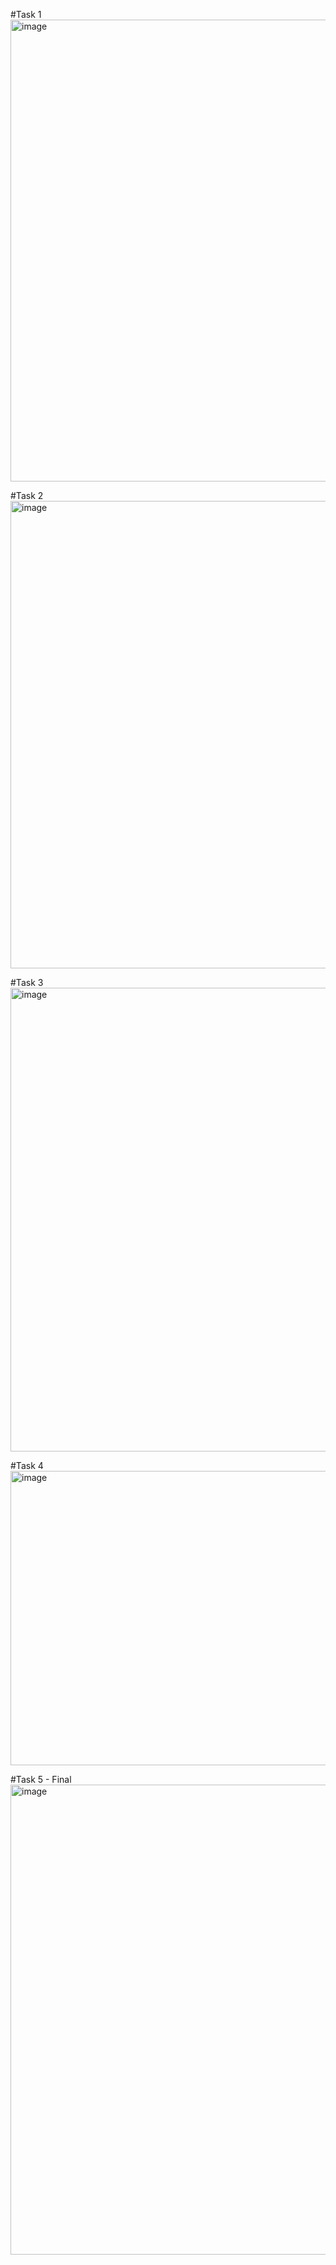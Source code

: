 #Task 1
<img width="569" height="739" alt="image" src="https://github.com/user-attachments/assets/fe7df520-7a7d-4211-9c41-df74d7287496" />

#Task 2
<img width="1091" height="748" alt="image" src="https://github.com/user-attachments/assets/6462441b-81b9-4220-82f8-ba058a2a95dc" />

#Task 3
<img width="1106" height="742" alt="image" src="https://github.com/user-attachments/assets/a2851c40-076a-47de-acb5-a5860f6bd2ba" />

#Task 4
<img width="1062" height="471" alt="image" src="https://github.com/user-attachments/assets/f483fcc4-1483-4e08-9ec6-3a780d023db6" />

#Task 5 - Final
<img width="1077" height="752" alt="image" src="https://github.com/user-attachments/assets/787ea1d0-14e7-4912-99cf-a92b61982fe1" />
